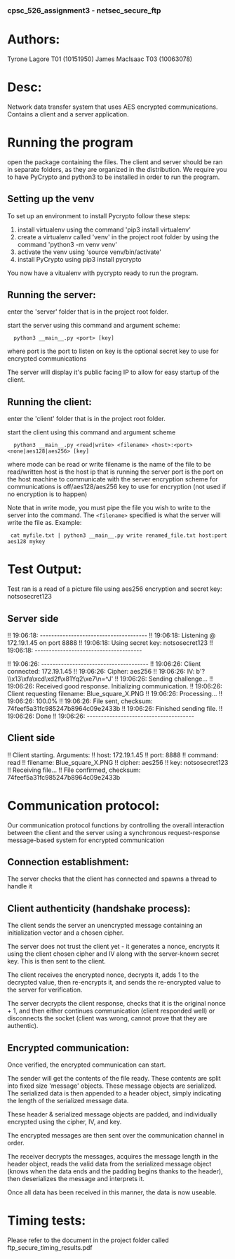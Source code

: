 ### cpsc_526_assignment3 - netsec_secure_ftp

# Authors:
Tyrone Lagore T01 (10151950) James MacIsaac T03 (10063078)

# Desc:
Network data transfer system that uses AES encrypted communications. Contains a client and a server application.

# Running the program
open the package containing the files.
The client and server should be ran in separate folders, as they are organized in the distribution.
We require you to have PyCrypto and python3 to be installed in order to run the program.

## Setting up the venv

To set up an environment to install Pycrypto follow these steps:
   1) install virtualenv using the command
      	      	'pip3 install virtualenv'
   2) create a virtualenv called 'venv' in the project root folder by using the command
      	        'python3 -m venv venv'
   3) activate the venv using
      	        'source venv/bin/activate'
   4) install PyCrypto using
      	        pip3 install pycrypto

You now have a vitualenv with pycrypto ready to run the program.

## Running the server:

enter the 'server' folder that is in the project root folder.

start the server using this command and argument scheme:

      python3 __main__.py <port> [key]

where
      port is the port to listen on
      key is the optional secret key to use for encrypted communications

The server will display it's public facing IP to allow for easy startup of the client.

## Running the client:

enter the 'client' folder that is in the project root folder.

start the client using this command and argument scheme

      python3 __main__.py <read|write> <filename> <host>:<port> <none|aes128|aes256> [key]

where
      mode can be read or write
      filename is the name of the file to be read/written
      host is the host ip that is running the server
      port is the port on the host machine to communicate with the server
      encryption scheme for communications is off/aes128/aes256
      key to use for encryption (not used if no encryption is to happen)
      
Note that in write mode, you must pipe the file you wish to write to the server into the command. The `<filename>` specified is what the server will write the file as. Example:

     cat myfile.txt | python3 __main__.py write renamed_file.txt host:port aes128 mykey

# Test Output:

Test ran is a read of a picture file using aes256 encryption and secret key: notsosecret123

## Server side

!! 19:06:18: --------------------------------------
!! 19:06:18: Listening @ 172.19.1.45 on port 8888
!! 19:06:18: Using secret key: notsosecret123
!! 19:06:18: --------------------------------------

!! 19:06:26: --------------------------------------
!! 19:06:26: Client connected: 172.19.1.45
!! 19:06:26: Cipher: aes256
!! 19:06:26: IV: b'?\\\x13\xfa\xcd\xd2f\x81Yq2\xe7\n=^J'
!! 19:06:26: Sending challenge...
!! 19:06:26: Received good response. Initializing communication.
!! 19:06:26: Client requesting filename: Blue_square_X.PNG
!! 19:06:26: Processing...
!! 19:06:26: 100.0%
!! 19:06:26: File sent, checksum: 74feef5a31fc985247b8964c09e2433b
!! 19:06:26: Finished sending file.
!! 19:06:26: Done
!! 19:06:26: --------------------------------------

## Client side

!! Client starting. Arguments: 
!! 	host: 172.19.1.45
!! 	port: 8888
!! 	command: read
!! 	filename: Blue_square_X.PNG
!! 	cipher: aes256
!! 	key: notsosecret123
!! Receiving file...
!! File confirmed, checksum: 74feef5a31fc985247b8964c09e2433b


# Communication protocol:

Our communication protocol functions by controlling the overall interaction
between the client and the server using a synchronous request-response message-based system
for encrypted communication

## Connection establishment:
The server checks that the client has connected and spawns a thread to handle it

## Client authenticity (handshake process):
The client sends the server an unencrypted message containing an
initialization vector and a chosen cipher.

The server does not trust the client yet - it generates a nonce, encrypts it
using the client chosen cipher and IV along with the server-known secret key. This is
then sent to the client.

The client receives the encrypted nonce, decrypts it, adds 1 to the decrypted
value, then re-encrypts it, and sends the re-encrypted value to the server
for verification.

The server decrypts the client response, checks that it is the original nonce + 1,
and then either continues communication (client responded well) or
disconnects the socket (client was wrong, cannot prove that they are authentic).

## Encrypted communication:
Once verified, the encrypted communication can start.

The sender will get the contents of the file ready. These contents are split
into fixed size 'message' objects. These message objects are serialized.
The serialized data is then appended to a header object, simply indicating the length of
the serialized message data.

These header & serialized message objects are padded, and individually encrypted using the
cipher, IV, and key.

The encrypted messages are then sent over the communication channel in order.

The receiver decrypts the messages, acquires the message length in the header object,
reads the valid data from the serialized message object (knows when the data ends and
the padding begins thanks to the header), then deserializes the message and interprets it.

Once all data has been received in this manner, the data is now useable.


# Timing tests:

Please refer to the document in the project folder called ftp_secure_timing_results.pdf
